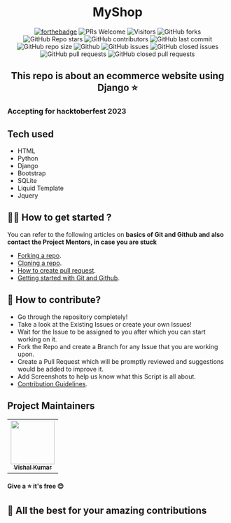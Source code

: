 
<h1 style="text-align: center;">MyShop</h1>
<div align="center">
 <p>
  
[![forthebadge](https://forthebadge.com/images/badges/built-with-love.svg)](https://forthebadge.com)
![PRs Welcome](https://img.shields.io/badge/PRs-welcome-brightgreen.svg?style=for-the-badge)
![Visitors](https://api.visitorbadge.io/api/visitors?path=kvishalrj%2FMyShop%20&countColor=%23263759&style=for-the-badge)
![GitHub forks](https://img.shields.io/github/forks/kvishalrj/MyShop?style=for-the-badge)
![GitHub Repo stars](https://img.shields.io/github/stars/kvishalrj/MyShop?style=for-the-badge)
![GitHub contributors](https://img.shields.io/github/contributors/kvishalrj/MyShop?style=for-the-badge)
![GitHub last commit](https://img.shields.io/github/last-commit/kvishalrj/MyShop?style=for-the-badge)
![GitHub repo size](https://img.shields.io/github/repo-size/kvishalrj/MyShop?style=for-the-badge)
![Github](https://img.shields.io/github/license/kvishalrj/MyShop?style=for-the-badge)
![GitHub issues](https://img.shields.io/github/issues/kvishalrj/MyShop?style=for-the-badge)
![GitHub closed issues](https://img.shields.io/github/issues-closed-raw/kvishalrj/MyShop?style=for-the-badge)
![GitHub pull requests](https://img.shields.io/github/issues-pr/kvishalrj/MyShop?style=for-the-badge)
![GitHub closed pull requests](https://img.shields.io/github/issues-pr-closed/kvishalrj/MyShop?style=for-the-badge)
  
 </p>
 </div>

 <h2 align='center'>This repo is about an ecommerce website using Django
⭐</h2>


### Accepting for hacktoberfest 2023

## Tech used
* HTML
* Python
* Django
* Bootstrap
* SQLite
* Liquid Template
* Jquery

## 👨‍💻 How to get started ?
You can refer to the following articles on **basics of Git and Github and also contact the Project Mentors, in case you are stuck**
* [Forking a repo](https://docs.github.com/en/get-started/quickstart/fork-a-repo).
* [Cloning a repo](https://docs.github.com/en/repositories/creating-and-managing-repositories/cloning-a-repository).
* [How to create pull request](https://opensource.com/article/19/7/create-pull-request-github).
* [Getting started with Git and Github](https://youtu.be/apGV9Kg7ics?feature=shared).

 ## 📝 How to contribute?
 * Go through the repository completely!
 * Take a look at the Existing Issues or create your own Issues!
 * Wait for the Issue to be assigned to you after which you can start working on it.
 * Fork the Repo and create a Branch for any Issue that you are working upon.
 * Create a Pull Request which will be promptly reviewed and suggestions would be added to improve it.
 * Add Screenshots to help us know what this Script is all about.
 * [Contribution Guidelines](https://github.com/kvishalrj/MyShop/blob/main/CONTRIBUTING.md).
   
 
## Project Maintainers
<table align="center">
	<tr >
    <td align="center">
            <a href="https://github.com/marshadkhn">
              <img src="https://avatars.githubusercontent.com/u/102026258?v=4" width="100px" alt=""/><br />
              <sub><b>Vishal Kumar</b></sub>
            </a>
   </td>
  </tr>
</table>

#### Give a ⭐ it's free 😊
## 🎉 All the best for your amazing contributions